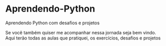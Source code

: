 # Aprendendo-Python
Aprendendo Python com desafios e projetos

Se você também quiser me acompanhar nessa jornada seja bem vindo.
Aqui terão todas as aulas que pratiquei, os exercícios, desafios e projetos
